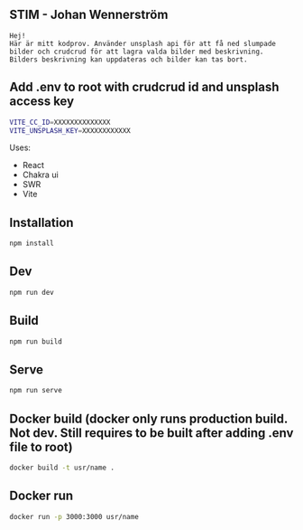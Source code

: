 ## STIM - Johan Wennerström

    Hej!
    Här är mitt kodprov. Använder unsplash api för att få ned slumpade bilder och crudcrud för att lagra valda bilder med beskrivning. Bilders beskrivning kan uppdateras och bilder kan tas bort.

## Add .env to root with crudcrud id and unsplash access key

```sh
VITE_CC_ID=XXXXXXXXXXXXXX
VITE_UNSPLASH_KEY=XXXXXXXXXXXX
```

Uses:

- React
- Chakra ui
- SWR
- Vite

## Installation

```sh
npm install
```

## Dev

```sh
npm run dev
```

## Build

```sh
npm run build
```

## Serve

```sh
npm run serve
```

## Docker build (docker only runs production build. Not dev. Still requires to be built after adding .env file to root)

```sh
docker build -t usr/name .
```

## Docker run

```sh
docker run -p 3000:3000 usr/name
```
